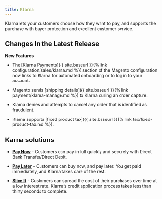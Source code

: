 ```yaml
---
title: Klarna
---
```



Klarna lets your customers choose how they want to pay, and supports the purchase with buyer protection and excellent customer service.

## Changes In the Latest Release

**New Features**

- The [Klarna Payments]({{ site.baseurl }}{% link configuration/sales/klarna.md %}) section of the Magento configuration now links to Klarna for automated onboarding or to log in to your account.

- Magento sends [shipping details]({{ site.baseurl }}{% link payment/klarna-manage.md %}) to Klarna during an order capture.

- Klarna denies and attempts to cancel any order that is identified as fraudulent.

- Klarna supports [fixed product tax]({{ site.baseurl }}{% link tax/fixed-product-tax.md %}).

## Karna solutions

- [**Pay Now**][1] - Customers can pay in full quickly and securely with Direct Bank Transfer/Direct Debit.

- [**Pay Later**][2] - Customers can buy now, and pay later. You get paid immediately, and Klarna takes care of the rest.

- [**Slice It**][3] - Customers can spread the cost of their purchases over time at a low interest rate. Klarna’s credit application process takes less than thirty seconds to complete.

[1]: https://www.klarna.com/us/wp-content/uploads/sites/12/2018/04/US-KCO-Brochure.pdf
[2]: https://www.klarna.com/us/wp-content/uploads/sites/12/2018/04/Pay-later.pdf
[3]: https://www.klarna.com/us/wp-content/uploads/sites/12/2018/04/Payments_B2B_Digital_Collateral_1pgr.pdf
